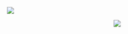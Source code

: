 <p align="center"><img src="https://user-images.githubusercontent.com/75806377/216811389-71c9f2a4-501c-4842-9ea0-dc6b21ea1ff7.png"></p>  









<p align="right"><img src="https://user-images.githubusercontent.com/75806377/216810773-fa0e1932-9fcb-4e7d-88a0-4da225a6aefe.gif"></p>  

